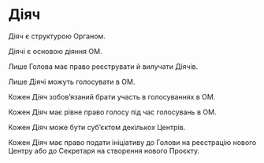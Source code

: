 # Діяч

<subject>Діяч</subject> є структурою <subject>Органом</subject>.

<subject>Діячі</subject> є основою діяння <subject>ОМ</subject>.

Лише <subject>Голова</subject> має право реєструвати й вилучати <subject>Діячів</subject>.

Лише <subject>Діячі</subject> можуть голосувати в <subject>ОМ</subject>.

Кожен <subject>Діяч</subject> зобовʼязаний брати участь в голосуваннях в <subject>ОМ</subject>.

Кожен <subject>Діяч</subject> має рівне право голосу під час голосувань в <subject>ОМ</subject>.

Кожен <subject>Діяч</subject> може бути субʼєктом декількох <subject>Центрів</subject>.

Кожен <subject>Діяч</subject> має право подати ініціативу до <subject>Голови</subject> на реєстрацію нового <subject>
Центру</subject>
або до
<subject>Секретаря</subject> на створення нового <subject>Проєкту</subject>.
